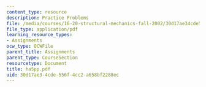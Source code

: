 ```yaml
---
content_type: resource
description: Practice Problems
file: /media/courses/16-20-structural-mechanics-fall-2002/30d17ae34cde556f4cc2a658bf2288ec_ha5pp.pdf
file_type: application/pdf
learning_resource_types:
- Assignments
ocw_type: OCWFile
parent_title: Assignments
parent_type: CourseSection
resourcetype: Document
title: ha5pp.pdf
uid: 30d17ae3-4cde-556f-4cc2-a658bf2288ec
---
```

